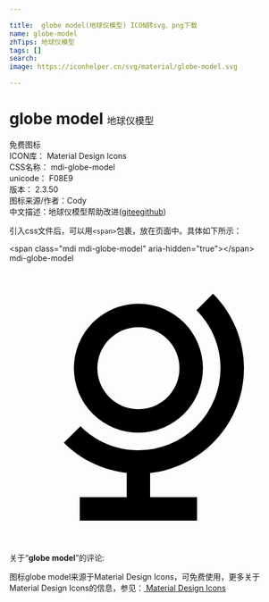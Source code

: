 ```yaml
---

title:  globe model(地球仪模型) ICON转svg、png下载
name: globe-model
zhTips: 地球仪模型
tags: []
search: 
image: https://iconhelper.cn/svg/material/globe-model.svg

---
```


# globe model  <small style="font-size: 60%;font-weight: 100">地球仪模型</small>


<div class="detail-page">
<p>
<span><span class="badge-success badge">免费图标</span> </span>
<br/>
<span>
ICON库：
<span class="badge-secondary badge">Material Design Icons</span> 
</span>
<br/>
<span>
CSS名称：
<span class="badge-secondary badge">mdi-globe-model</span> 
</span>
<br/>
<span>
unicode：
<span class="badge-secondary badge">F08E9</span> 
<copy-btn content='F08E9' btn-title=""></copy-btn>
<copy-btn :content='String.fromCodePoint(parseInt("F08E9", 16))' btn-title="复制U"></copy-btn>
</span>
<br/>
<span>
版本：
<span class="badge-secondary badge">2.3.50</span> 
</span>
<br/>
<span>图标来源/作者：<span class="badge-light badge">Cody</span></span> 
<br/>
<span class="zh-detail">中文描述：<span class="badge-primary badge">地球仪模型</span><span class="help-link"><span>帮助改进</span>(<a href="https://gitee.com/liuwave/icon-helper/edit/master/json/material/globe-model.json" target="_blank" rel="noopener noreferrer">gitee</a><a href="https://github.com/liuwave/icon-helper/edit/master/json/material/globe-model.json" target="_blank" rel="noopener noreferrer">github</a></span>)</span><br/>
</p>
</div>
<div class="alert alert-dark">
  <i class="mdi mdi-globe-model mdi-48px"></i>
  <i class="mdi mdi-globe-model mdi-36px"></i>
  <i class="mdi mdi-globe-model mdi-24px"></i>
  <i class="mdi mdi-globe-model mdi-18px"></i>
</div>
<div>
  <p>引入css文件后，可以用<code>&lt;span&gt;</code>包裹，放在页面中。具体如下所示：    
  </p>
  <div class="alert alert-primary" style="font-size: 14px">
    &lt;span class="mdi mdi-globe-model" aria-hidden="true"&gt;&lt;/span&gt;
    <copy-btn content='<span class="mdi mdi-globe-model" aria-hidden="true"></span>'></copy-btn>
  </div>
  <div class="alert alert-secondary">
    <i class="mdi mdi-globe-model"
    style="font-size: 24px"
    aria-hidden="true"></i> mdi-globe-model
    <copy-btn content="mdi-globe-model" btn-title="复制图标名称"></copy-btn>
  </div>
</div>
<div id="svg" class="svg-wrap">
<svg xmlns="http://www.w3.org/2000/svg" viewBox="0 0 24 24"><path d="M17.36,2.64L15.95,4.06C17.26,5.37 18,7.14 18,9A7,7 0 0,1 11,16C9.15,16 7.37,15.26 6.06,13.95L4.64,15.36C6.08,16.8 7.97,17.71 10,17.93V20H6V22H16V20H12V17.94C16.55,17.43 20,13.58 20,9C20,6.62 19.05,4.33 17.36,2.64M11,3.5A5.5,5.5 0 0,0 5.5,9A5.5,5.5 0 0,0 11,14.5A5.5,5.5 0 0,0 16.5,9A5.5,5.5 0 0,0 11,3.5M11,5.5C12.94,5.5 14.5,7.07 14.5,9A3.5,3.5 0 0,1 11,12.5A3.5,3.5 0 0,1 7.5,9A3.5,3.5 0 0,1 11,5.5Z" /></svg>
</div>
<detail full-name='mdi-globe-model'></detail>
<div class="icon-detail__container">
<p>关于“<b>globe model</b>”的评论:</p>
</div>
<Vssue title="关于“globe model”的评论" />    
<div><p>图标globe model来源于Material Design Icons，可免费使用，更多关于 Material Design Icons的信息，参见：<a target="_blank" href="https://iconhelper.cn/material.html"> Material Design Icons</a>
</p></div>
